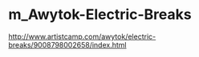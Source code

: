 # m_Awytok-Electric-Breaks
http://www.artistcamp.com/awytok/electric-breaks/9008798002658/index.html
